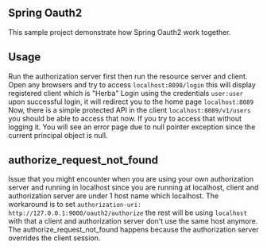 ## Spring Oauth2

This sample project demonstrate how Spring Oauth2 work together.

## Usage

Run the authorization server first then run the resource server and client.
Open any browsers and try to access `localhost:8098/login` this will display registered client which is "Herba"
Login using the credentials `user:user` upon successful login, it will redirect you to the home page `localhost:8089`
Now, there is a simple protected API in the client `localhost:8089/v1/users` you should be able to access that now. If
you try to access that without logging it. You will see an error page due to null pointer exception since the current
principal object is null.

## authorize_request_not_found

Issue that you might encounter when you are using your own authorization server and running in localhost
since you are running at localhost, client and authorization server are under 1 host name which localhost.
The workaround is to set `authorization-uri: http://127.0.0.1:9000/oauth2/authorize` the rest will be using `localhost`
with that a client and authorization server don't use the same host anymore. The authorize_request_not_found happens
because the authorization server overrides the client session. 
